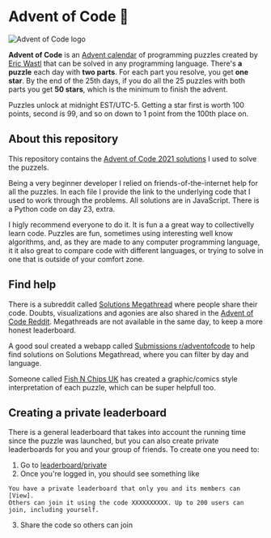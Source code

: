 # Advent of Code 🌲
![Advent of Code logo](https://aplwiki.com/images/0/0d/Advent_Of_Code_Logo.png)

**Advent of Code** is an [Advent calendar](https://en.wikipedia.org/wiki/Advent_calendar) of programming puzzles created by [Eric Wastl](http://was.tl/) that can be solved in any programming language. There's **a puzzle** each day with **two parts**. For each part you resolve, you get **one star**. By the end of the 25th days, if you do all the 25 puzzles with both parts you get **50 stars**, which is the minimum to finish the advent.

Puzzles unlock at midnight EST/UTC-5. Getting a star first is worth 100 points, second is 99, and so on down to 1 point from the 100th place on.

## About this repository

This repository contains the [Advent of Code 2021 solutions](https://adventofcode.com/2021) I used to solve the puzzels.

Being a very beginner developer I relied on friends-of-the-internet help for all the puzzles. In each file I provide the link to the underlying code that I used to work through the problems. All solutions are in JavaScript. There is a Python code on day 23, extra.

I higly recommend everyone to do it. It is fun a a great way to collectivelly learn code.
Puzzles are fun, sometimes using interesting well know algorithms, and, as they are made
to any computer programming language, it it also great to compare code with different
languages, or trying to solve in one that is outside of your comfort zone.

## Find help

There is a subreddit called [Solutions Megathread](https://www.reddit.com/r/adventofcode/wiki/solution_megathreads) where people share their code. Doubts, visualizations and agonies are also shared in the [Advent of Code Reddit](https://www.reddit.com/r/adventofcode/). Megathreads are not available in the same day, to keep a more honest leaderboard.

A good soul created a webapp called [Submissions r/adventofcode](https://aocweb.yulrizka.com/) to help find solutions on Solutions Megathread, where you can filter by day and language.

Someone called [Fish N Chips UK](https://www.webtoons.com/en/challenge/advent-of-code-2021/list?title_no=713188) has created a graphic/comics style interpretation of each puzzle, which can be super helpfull too.

## Creating a private leaderboard

There is a general leaderboard that takes into account the running time since the puzzle was launched, but you can also create private leaderboards for you and your group of friends.
To create one you need to:

1. Go to [leaderboard/private](https://adventofcode.com/2021/leaderboard/private)
2. Once you're logged in, you should see something like
```
You have a private leaderboard that only you and its members can [View].
Others can join it using the code XXXXXXXXXX. Up to 200 users can join, including yourself.
```
3. Share the code so others can join

